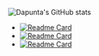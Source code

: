 ![Dapunta's GitHub stats](https://github-readme-stats.vercel.app/api?username=Dapunta&show_icons=true&theme=chartreuse-dark)
- [![Readme Card](https://github-readme-stats.vercel.app/api/pin/?username=Dapunta&repo=crackfb&theme=chartreuse-dark)](https://github.com/Dapunta/crackfb)
- [![Readme Card](https://github-readme-stats.vercel.app/api/pin/?username=Dapunta&repo=crackfb2&theme=chartreuse-dark)](https://github.com/Dapunta/crackfb2)
- [![Readme Card](https://github-readme-stats.vercel.app/api/pin/?username=Dapunta&repo=crackfb3&theme=chartreuse-dark)](https://github.com/Dapunta/crackfb3)
